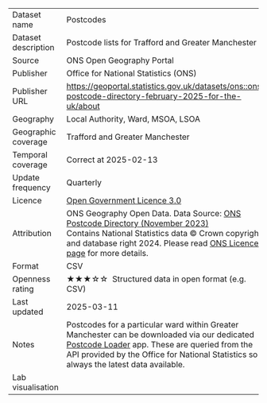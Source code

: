 <table>
<tr>
	<td>Dataset name</td>
	<td>Postcodes</td>
</tr>
<tr>
	<td>Dataset description</td>
	<td>Postcode lists for Trafford and Greater Manchester</td>
</tr>
<tr>
	<td>Source</td>
	<td>ONS Open Geography Portal</td>
</tr>
<tr>
	<td>Publisher</td>
	<td>Office for National Statistics (ONS)</td>
</tr>
<tr>
	<td>Publisher URL</td>
	<td><a href="https://geoportal.statistics.gov.uk/datasets/ons::ons-postcode-directory-may-2024/about">https://geoportal.statistics.gov.uk/datasets/ons::ons-postcode-directory-february-2025-for-the-uk/about</a></td>
</tr>
<tr>
	<td>Geography</td>
	<td>Local Authority, Ward, MSOA, LSOA</td>
</tr>
<tr>
	<td>Geographic coverage</td>
	<td>Trafford and Greater Manchester</td>
</tr>
<tr>
	<td>Temporal coverage</td>
	<td>Correct at 2025-02-13</td>
</tr>
<tr>
	<td>Update frequency</td>
	<td>Quarterly</td>
</tr>
<tr>
	<td>Licence</td>
	<td><a href="http://www.nationalarchives.gov.uk/doc/open-government-licence/version/3/">Open Government Licence 3.0</a></td>
</tr>
<tr>
	<td>Attribution</td>
	<td>ONS Geography Open Data. Data Source: <a href="https://geoportal.statistics.gov.uk/datasets/ons::ons-postcode-directory-may-2024/about">ONS Postcode Directory (November 2023)</a><br />Contains National Statistics data © Crown copyright and database right 2024. Please read <a href="https://www.ons.gov.uk/methodology/geography/licences">ONS Licences page</a> for more details.</td>
</tr>
<tr>
	<td>Format</td>
	<td>CSV</td>
</tr>
<tr>
	<td>Openness rating</td>
	<td>&#9733&#9733&#9733&#9734&#9734&nbsp; Structured data in open format (e.g. CSV)</td>
</tr>
<tr>
	<td>Last updated</td>
	<td>2025-03-11</td>
</tr>
<tr>
	<td>Notes</td>
	<td>Postcodes for a particular ward within Greater Manchester can be downloaded via our dedicated <a href="https://trafforddatalab.shinyapps.io/postcode_loader/">Postcode Loader</a> app. These are queried from the API provided by the Office for National Statistics so is always the latest data available.</td>
</tr>
<tr>
	<td>Lab visualisation</td>
	<td></td>
</tr>
</table>
